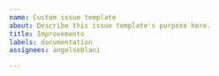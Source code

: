 ```yaml
---
name: Custom issue template
about: Describe this issue template's purpose here.
title: Improvements
labels: documentation
assignees: angelseblani

---
```



